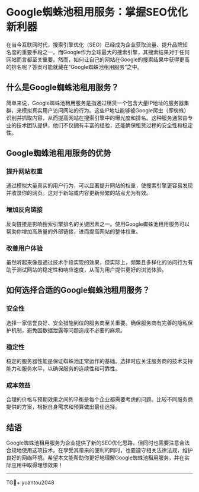 # Google蜘蛛池租用服务：掌握SEO优化新利器

在当今互联网时代，搜索引擎优化（SEO）已经成为企业获取流量、提升品牌知名度的重要手段之一。而Google作为全球最大的搜索引擎，其搜索结果对于任何网站而言都至关重要。然而，如何让自己的网站在Google的搜索结果中获得更高的排名呢？答案可能就藏在“Google蜘蛛池租用服务”之中。

## 什么是Google蜘蛛池租用服务？

简单来说，Google蜘蛛池租用服务是指通过租赁一个包含大量IP地址的服务器集群，来模拟真实用户访问网站的行为。这些IP地址能够被Google爬虫（即蜘蛛）识别并抓取内容，从而提高网站在搜索引擎中的曝光度和排名。这种服务通常由专业的技术团队提供，他们不仅拥有丰富的经验，还能确保租赁过程的安全性和稳定性。

## Google蜘蛛池租用服务的优势

### 提升网站权重

通过模拟大量真实的用户行为，可以显著提升网站的权重，使搜索引擎更容易发现并收录你的网页。这对于新站或内容更新频繁的站点尤为有效。

### 增加反向链接

反向链接是影响搜索引擎排名的关键因素之一。使用Google蜘蛛池租用服务可以帮助你增加高质量的外部链接，进而提高网站的整体权重。

### 改善用户体验

虽然听起来像是通过技术手段实现的效果，但实际上，频繁且多样化的访问行为有助于测试网站的稳定性和响应速度，从而为用户提供更好的浏览体验。

## 如何选择合适的Google蜘蛛池租用服务？

### 安全性

选择一家信誉良好、安全措施到位的服务商至关重要。确保服务商有完善的隐私保护机制，避免因数据泄露等问题造成不必要的麻烦。

### 稳定性

稳定的服务器性能是保证蜘蛛池正常运作的基础。选择时应关注服务商的技术支持能力和服务水平，以确保服务的连续性和可靠性。

### 成本效益

合理的价格与预期效果之间的平衡是每个企业都需要考虑的问题。比较不同服务商提供的方案，根据自身需求和预算做出最佳选择。

## 结语

Google蜘蛛池租用服务为企业提供了新的SEO优化思路，但同时也需要注意合法合规地使用这项技术。在享受其带来的便利的同时，也要遵守相关法律法规，维护良好的网络环境。希望本文能帮助你更好地理解Google蜘蛛池租用服务，并在实际应用中取得理想效果！

---

TG💪+ yuantou2048